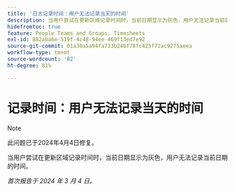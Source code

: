 ```yaml
---
title: '日志记录时间：用户无法记录当天的时间'
description: 当用户尝试在更新区域记录时间时，当前日期显示为灰色，用户无法记录当前日期的时间。
hidefromtoc: true
feature: People Teams and Groups, Timesheets
exl-id: 882aba6e-519f-4c48-94ee-469f13ed7e92
source-git-commit: 01a30a5a94fa733b24bf78fc425f72ac92f5aeea
workflow-type: tm+mt
source-wordcount: '82'
ht-degree: 81%

---
```


# 记录时间：用户无法记录当天的时间

>[!NOTE]
>
>此问题已于2024年4月4日修复。

当用户尝试在更新区域记录时间时，当前日期显示为灰色，用户无法记录当前日期的时间。

_首次报告于 2024 年 3 月 4 日。_
